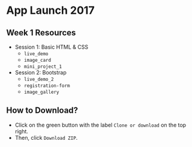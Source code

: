 # App Launch 2017

## Week 1 Resources
* Session 1: Basic HTML & CSS
  * `live_demo`
  * `image_card`
  * `mini_project_1`
* Session 2: Bootstrap
  * `live_demo_2`
  * `registration-form`
  * `image_gallery`

## How to Download?
* Click on the green button with the label `Clone or download` on the top right.
* Then, click `Download ZIP`.
